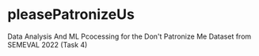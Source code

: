 # pleasePatronizeUs
Data Analysis And ML Pcocessing for the Don't Patronize Me Dataset from SEMEVAL 2022 (Task 4)
